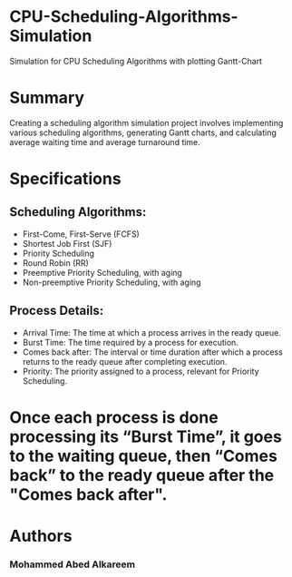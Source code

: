 # CPU-Scheduling-Algorithms-Simulation
Simulation for CPU Scheduling Algorithms with plotting Gantt-Chart

# Summary

Creating a scheduling algorithm simulation project involves implementing various scheduling algorithms, generating Gantt charts, and calculating average waiting time and average turnaround time.

# Specifications
## Scheduling Algorithms:

- First-Come, First-Serve (FCFS)
- Shortest Job First (SJF)
- Priority Scheduling
- Round Robin (RR)
- Preemptive Priority Scheduling, with aging
- Non-preemptive Priority Scheduling, with aging

## Process Details:

- Arrival Time: The time at which a process arrives in the ready queue.
- Burst Time: The time required by a process for execution.
- Comes back after: The interval or time duration after which a process returns to the ready queue after completing execution.
- Priority: The priority assigned to a process, relevant for Priority Scheduling.
# Once each process is done processing its “Burst Time”, it goes to the waiting queue, then “Comes back” to the ready queue after the "Comes back after".
  
# Authors

### Mohammed Abed Alkareem

